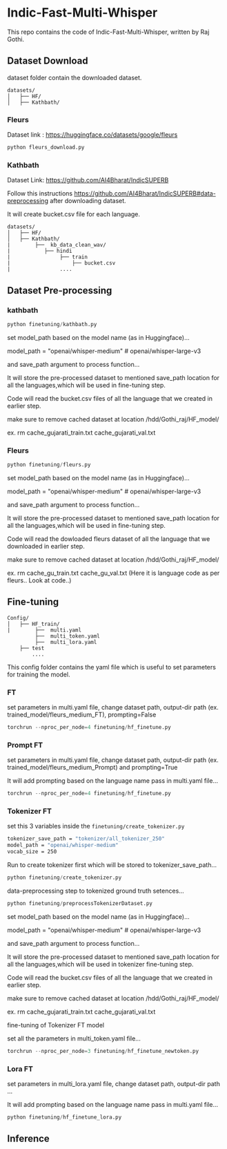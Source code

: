 # Indic-Fast-Multi-Whisper

This repo contains the code of Indic-Fast-Multi-Whisper, written by Raj Gothi.

## Dataset Download

dataset folder contain the downloaded dataset.
```
datasets/
│   ├── HF/
│   ├── Kathbath/     
```

### Fleurs

Dataset link : https://huggingface.co/datasets/google/fleurs

```python
python fleurs_download.py
```

### Kathbath

Dataset Link: https://github.com/AI4Bharat/IndicSUPERB

Follow this instructions https://github.com/AI4Bharat/IndicSUPERB#data-preprocessing after downloading dataset.

It will create bucket.csv file for each language.

```
datasets/
│   ├── HF/
│   ├── Kathbath/
|        ├──  kb_data_clean_wav/
|           ├── hindi
|                ├── train 
|                    ├── bucket.csv
|                ....
```

## Dataset Pre-processing

### kathbath

```python
python finetuning/kathbath.py
```

set model_path based on the model name (as in Huggingface)...

model_path = "openai/whisper-medium" # openai/whisper-large-v3


and save_path argument to process function...

It will store the pre-processed dataset to mentioned save_path location for all the languages,which will be used in fine-tuning step.

Code will read the bucket.csv files of all the language that we created in earlier step.

make sure to remove cached dataset at location /hdd/Gothi_raj/HF_model/

ex. rm cache_gujarati_train.txt cache_gujarati_val.txt


### Fleurs

```python
python finetuning/fleurs.py
```

set model_path based on the model name (as in Huggingface)...

model_path = "openai/whisper-medium" # openai/whisper-large-v3


and save_path argument to process function...

It will store the pre-processed dataset to mentioned save_path location for all the languages,which will be used in fine-tuning step.

Code will read the dowloaded fleurs dataset of all the language that we downloaded in earlier step.

make sure to remove cached dataset at location /hdd/Gothi_raj/HF_model/

ex. rm cache_gu_train.txt cache_gu_val.txt
(Here it is language code as per fleurs.. Look at code..)


## Fine-tuning

```
Config/
│   ├── HF_train/
|        ├──  multi.yaml
         ├──  multi_token.yaml
         ├──  multi_lora.yaml
    ├── test
        ....
```

This config folder contains the yaml file which is useful to set parameters for training the model.

### FT

set parameters in multi.yaml file, change dataset path, output-dir path (ex. trained_model/fleurs_medium_FT), prompting=False

```python
torchrun --nproc_per_node=4 finetuning/hf_finetune.py
```


### Prompt FT

set parameters in multi.yaml file, change dataset path, output-dir path (ex. trained_model/fleurs_medium_Prompt) and prompting=True

It will add prompting based on the language name pass in multi.yaml file...

```python
torchrun --nproc_per_node=4 finetuning/hf_finetune.py
```


### Tokenizer FT

set this 3 variables inside the ```finetuning/create_tokenizer.py```

```bash
tokenizer_save_path = "tokenizer/all_tokenizer_250"
model_path = "openai/whisper-medium"
vocab_size = 250
```

Run to create tokenizer first which will be stored to tokenizer_save_path...

```python
python finetuning/create_tokenizer.py
```

data-preprocessing step to tokenized ground truth setences...

```python
python finetuning/preprocessTokenizerDataset.py
```

set model_path based on the model name (as in Huggingface)...

model_path = "openai/whisper-medium" # openai/whisper-large-v3

and save_path argument to process function...

It will store the pre-processed dataset to mentioned save_path location for all the languages,which will be used in tokenizer fine-tuning step.

Code will read the bucket.csv files of all the language that we created in earlier step.

make sure to remove cached dataset at location /hdd/Gothi_raj/HF_model/

ex. rm cache_gujarati_train.txt cache_gujarati_val.txt


fine-tuning of Tokenizer FT model

set all the parameters in multi_token.yaml file...

```python
torchrun --nproc_per_node=3 finetuning/hf_finetune_newtoken.py
```

### Lora FT

set parameters in multi_lora.yaml file, change dataset path, output-dir path ...

It will add prompting based on the language name pass in multi.yaml file...

```python
python finetuning/hf_finetune_lora.py
```


## Inference


